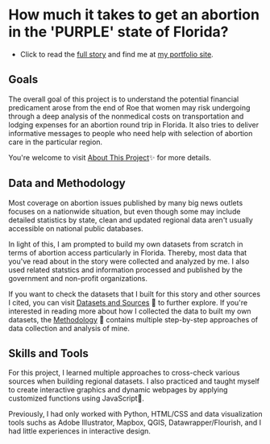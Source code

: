 # How much it takes to get an abortion in the 'PURPLE' state of Florida?

- Click to read the [full story](https://luyi-eve.github.io/fl-abortion-costs/) and find me at [my portfolio site](https://luyi-eve.github.io).

## Goals

The overall goal of this project is to understand the potential financial predicament arose from the end of Roe that women may risk undergoing through a deep analysis of the nonmedical costs on transportation and lodging expenses for an abortion round trip in Florida. It also tries to deliver informative messages to people who need help with selection of abortion care in the particular region. 

You're welcome to visit [About This Project](https://luyi-eve.github.io/fl-abortion-costs/about-and-sources)✨ for more details.

## Data and Methodology

Most coverage on abortion issues published by many big news outlets focuses on a nationwide situation, but even though some may include detailed statistics by state, clean and updated regional data aren't usually accessible on national public databases. 

In light of this, I am prompted to build my own datasets from scratch in terms of abortion access particularly in Florida. Thereby, most data that you've read about in the story were collected and analyzed by me. I also used related statstics and information processed and published by the government and non-profit organizations. 

If you want to check the datasets that I built for this story and other sources I cited, you can visit [Datasets and Sources](https://luyi-eve.github.io/fl-abortion-costs/about-and-sources#datasets-and-sources) 🔭 to further explore. If you're interested in reading more about how I collected the data to built my own datasets, the [Methodology](https://luyi-eve.github.io/fl-abortion-costs/#methodology) 🧮 contains multiple step-by-step approaches of data collection and analysis of mine.

## Skills and Tools

For this project, I learned multiple approaches to cross-check various sources when building regional datasets. I also practiced and taught myself to create interactive graphics and dynamic webpages by applying customized functions using JavaScript🤖. 

Previously, I had only worked with Python, HTML/CSS and data visualization tools suchs as Adobe Illustrator, Mapbox, QGIS, Datawrapper/Flourish, and I had little experiences in interactive design.
